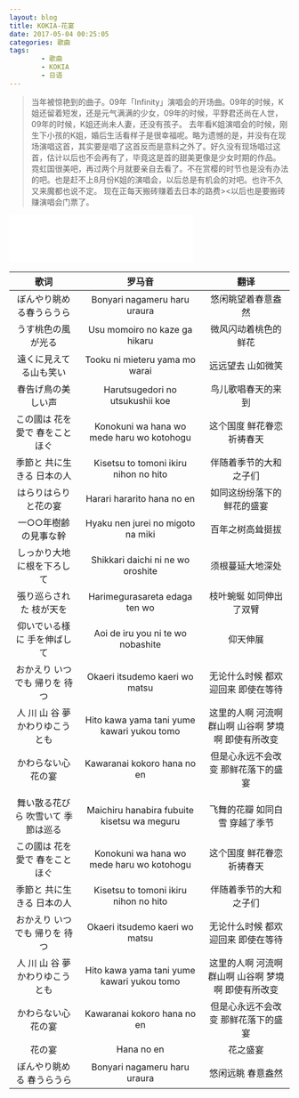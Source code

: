 ```yaml
---
layout: blog
title: KOKIA-花宴
date: 2017-05-04 00:25:05
categories: 歌曲
tags: 
        - 歌曲
        - KOKIA
        - 日语
---
```

> 当年被惊艳到的曲子。09年「Infinity」演唱会的开场曲。09年的时候，K姐还留着短发，还是元气满满的少女，09年的时候，平野君还尚在人世，09年的时候，K姐还尚未人妻，还没有孩子。
> 去年看K姐演唱会的时候，刚生下小孩的K姐，婚后生活看样子是很幸福呢。略为遗憾的是，并没有在现场演唱这首，其实要是唱了这首反而是意料之外了。好久没有现场唱过这首，估计以后也不会再有了，毕竟这是首的甜美更像是少女时期的作品。
> 霓虹国很美吧，再过两个月就要亲自去看了。不在赏樱的时节也是没有办法的吧。也是赶不上8月份K姐的演唱会，以后总是有机会的对吧。也许不久又来魔都也说不定。
> 现在正每天搬砖赚着去日本的路费><以后也是要搬砖赚演唱会门票了。

<iframe frameborder="no" border="0" marginwidth="0" marginheight="0" width=330 height=86 src="//music.163.com/outchain/player?type=2&id=588131&auto=0&height=66"></iframe>

<!-- more -->

歌词 | 罗马音 | 翻译 
:------: | :-------: | :-------: 
ぼんやり眺める春うらうら|Bonyari nagameru haru uraura|悠闲眺望着春意盎然
うす桃色の風が光る|Usu momoiro no kaze ga hikaru|微风闪动着桃色的鲜花
遠くに見えてる山も笑い|Tooku ni mieteru yama mo warai|远远望去 山如微笑
春告げ鳥の美しい声|Harutsugedori no utsukushii koe|鸟儿歌唱春天的来到
この國は 花を愛で 春をことほぐ|Konokuni wa hana wo mede haru wo kotohogu|这个国度 鲜花眷恋 祈祷春天
季節と 共に生きる 日本の人|Kisetsu to tomoni ikiru nihon no hito|伴随着季节的大和之子们
はらりはらりと花の宴|Harari hararito hana no en|如同这纷纷落下的鲜花的盛宴
一○○年樹齢の見事な幹|Hyaku nen jurei no migoto na miki|百年之树高耸挺拔
しっかり大地に根を下ろして|Shikkari daichi ni ne wo oroshite|须根蔓延大地深处
張り巡らされた 枝が天を|Harimegurasareta edaga ten wo|枝叶蜿蜒 如同伸出了双臂
仰いでいる様に 手を伸ばして|Aoi de iru you ni te wo nobashite|仰天伸展
おかえり いつでも 帰りを 待つ|Okaeri itsudemo kaeri wo matsu|无论什么时候 都欢迎回来 即使在等待
人 川 山 谷 夢 かわりゆこうとも|Hito kawa yama tani yume kawari yukou tomo|这里的人啊 河流啊 群山啊 山谷啊 梦境啊 即使有所改变
かわらない心 花の宴|Kawaranai kokoro hana no en|但是心永远不会改变 那鲜花落下的盛宴
||
舞い散る花びら 吹雪いて 季節は巡る|Maichiru hanabira fubuite kisetsu wa meguru|飞舞的花瓣 如同白雪 穿越了季节
この國は 花を愛で 春をことほぐ|Konokuni wa hana wo mede haru wo kotohogu|这个国度 鲜花眷恋 祈祷春天
季節と 共に生きる 日本の人|Kisetsu to tomoni ikiru nihon no hito|伴随着季节的大和之子们
おかえり いつでも 帰りを 待つ|Okaeri itsudemo kaeri wo matsu|无论什么时候 都欢迎回来 即使在等待
人 川 山 谷 夢 かわりゆこうとも|Hito kawa yama tani yume kawari yukou tomo|这里的人啊 河流啊 群山啊 山谷啊 梦境啊 即使有所改变
かわらない心 花の宴|Kawaranai kokoro hana no en|但是心永远不会改变 那鲜花落下的盛宴
花の宴|Hana no en|花之盛宴
ぼんやり眺める 春うらうら|Bonyari nagameru haru uraura|悠闲远眺 春意盎然